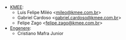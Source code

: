 - [KMEE](https://www.kmee.com.br):
  - Luis Felipe Miléo \<<mileo@kmee.com.br>\>
  - Gabriel Cardoso \<<gabriel.cardoso@kmee.com.br>\>
  - Felipe Zago \<<felipe.zago@kmee.com.br>\>
- [Engenere](https://engenere.one):
  - Cristiano Mafra Junior

